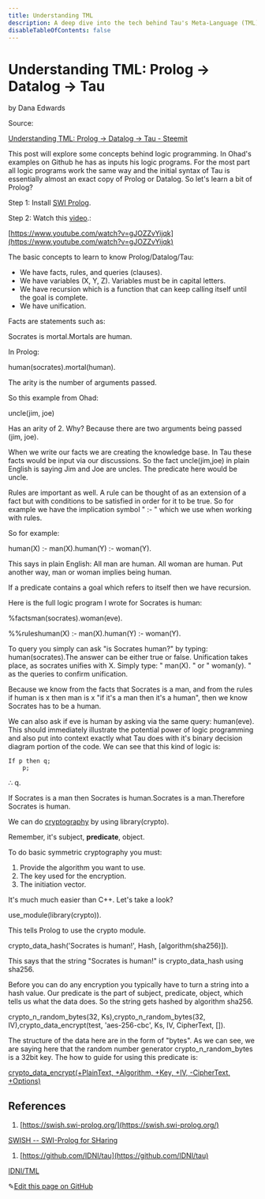 ```yaml
---
title: Understanding TML
description: A deep dive into the tech behind Tau's Meta-Language (TML).
disableTableOfContents: false
---
```


# Understanding TML: Prolog -> Datalog -> Tau

by Dana Edwards

Source: 

[Understanding TML: Prolog -> Datalog -> Tau - Steemit](https://steemit.com/tauchain/@dana-edwards/understanding-tml-prolog-datalog-tau)

This post will explore some concepts behind logic programming. In Ohad's examples on Github he has as inputs his logic programs. For the most part all logic programs work the same way and the initial syntax of Tau is essentially almost an exact copy of Prolog or Datalog. So let's learn a bit of Prolog?

Step 1: Install [SWI Prolog](http://www.swi-prolog.org/).

Step 2: Watch this [video](https://www.youtube.com/watch?v=gJOZZvYijqk).:

[https://www.youtube.com/watch?v=gJOZZvYijqk](https://www.youtube.com/watch?v=gJOZZvYijqk)

The basic concepts to learn to know Prolog/Datalog/Tau:

- We have facts, rules, and queries (clauses).
- We have variables (X, Y, Z). Variables must be in capital letters.
- We have recursion which is a function that can keep calling itself until the goal is complete.
- We have unification.

Facts are statements such as:

Socrates is mortal.Mortals are human.

In Prolog:

human(socrates).mortal(human).

The arity is the number of arguments passed.

So this example from Ohad:

uncle(jim, joe)

Has an arity of 2. Why? Because there are two arguments being passed (jim, joe).

When we write our facts we are creating the knowledge base. In Tau these facts would be input via our discussions. So the fact uncle(jim,joe) in plain English is saying Jim and Joe are uncles. The predicate here would be uncle.

Rules are important as well. A rule can be thought of as an extension of a fact but with conditions to be satisfied in order for it to be true. So for example we have the implication symbol " :- " which we use when working with rules.

So for example:

human(X) :- man(X).human(Y) :- woman(Y).

This says in plain English: All man are human. All woman are human. Put another way, man or woman implies being human.

If a predicate contains a goal which refers to itself then we have recursion.

Here is the full logic program I wrote for Socrates is human:

%factsman(socrates).woman(eve).

%%ruleshuman(X) :- man(X).human(Y) :- woman(Y).

To query you simply can ask "is Socrates human?" by typing: human(socrates).The answer can be either true or false. Unification takes place, as socrates unifies with X. Simply type: " man(X). " or " woman(y). " as the queries to confirm unification.

Because we know from the facts that Socrates is a man, and from the rules if human is x then man is x "if it's a man then it's a human", then we know Socrates has to be a human.

We can also ask if eve is human by asking via the same query: human(eve). This should immediately illustrate the potential power of logic programming and also put into context exactly what Tau does with it's binary decision diagram portion of the code. We can see that this kind of logic is:

```
If p then q;
    p;

```

∴ q.

If Socrates is a man then Socrates is human.Socrates is a man.Therefore Socrates is human.

We can do [cryptography](https://www.metalevel.at/prolog/cryptography) by using library(crypto).

Remember, it's subject, **predicate**, object.

To do basic symmetric cryptography you must:

1. Provide the algorithm you want to use.
2. The key used for the encryption.
3. The initiation vector.

It's much much easier than C++. Let's take a look?

use_module(library(crypto)).

This tells Prolog to use the crypto module.

crypto_data_hash('Socrates is human!', Hash, [algorithm(sha256)]).

This says that the string "Socrates is human!" is crypto_data_hash using sha256.

Before you can do any encryption you typically have to turn a string into a hash value. Our predicate is the part of subject, predicate, object, which tells us what the data does. So the string gets hashed by algorithm sha256.

crypto_n_random_bytes(32, Ks),crypto_n_random_bytes(32, IV),crypto_data_encrypt(test, 'aes-256-cbc', Ks, IV, CipherText, []).

The structure of the data here are in the form of "bytes". As we can see, we are saying here that the random number generator crypto_n_random_bytes is a 32bit key. The how to guide for using this predicate is:

[crypto_data_encrypt(+PlainText, +Algorithm, +Key, +IV, -CipherText, +Options)](http://eu.swi-prolog.org/pldoc/doc_for?object=crypto_data_encrypt/6)

## **References**

1. [https://swish.swi-prolog.org/](https://swish.swi-prolog.org/) 

[SWISH -- SWI-Prolog for SHaring](https://swish.swi-prolog.org/)

1. [https://github.com/IDNI/tau](https://github.com/IDNI/tau) 

[IDNI/TML](https://github.com/IDNI/tau)

✎[Edit this page on GitHub](https://github.com/TauGuide/tau-guide-documents/blob/master/docs/Tutorials/understanding-tml-prolog-datalog-tau.md)